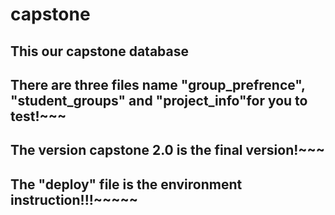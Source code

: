# capstone
This our capstone database
--------------------------------------------------------------------
There are three files name "group_prefrence", "student_groups" and "project_info"for you to test!~~~
--------------------------------------------------------------------
The version capstone 2.0 is the final version!~~~
-------------------------------------------------------------------
The "deploy" file is the environment instruction!!!~~~~~
-------------------------------------------------------------------

